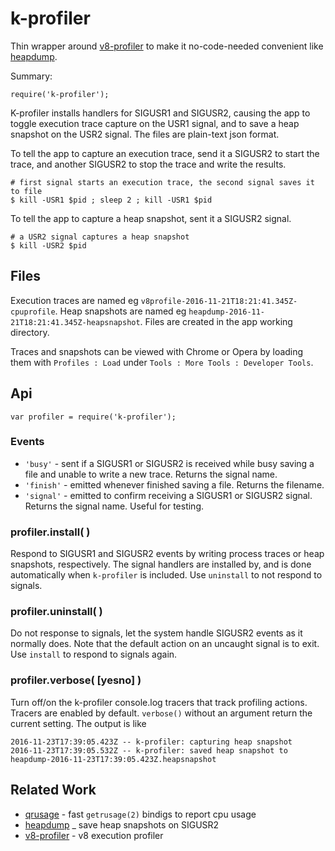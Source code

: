 k-profiler
==========

Thin wrapper around [v8-profiler](https://npmjs.org/package/v8-profiler) to make it
no-code-needed convenient like [heapdump](https://npmjs.org/package/heapdump).

Summary:

    require('k-profiler');

K-profiler installs handlers for SIGUSR1 and SIGUSR2, causing the app to toggle
execution trace capture on the USR1 signal, and to save a heap snapshot on the USR2
signal.  The files are plain-text json format.

To tell the app to capture an execution trace, send it a SIGUSR2 to start the
trace, and another SIGUSR2 to stop the trace and write the results.

    # first signal starts an execution trace, the second signal saves it to file
    $ kill -USR1 $pid ; sleep 2 ; kill -USR1 $pid

To tell the app to capture a heap snapshot, sent it a SIGUSR2 signal.

    # a USR2 signal captures a heap snapshot
    $ kill -USR2 $pid


Files
-----

Execution traces are named eg `v8profile-2016-11-21T18:21:41.345Z-cpuprofile`.
Heap snapshots are named eg `heapdump-2016-11-21T18:21:41.345Z-heapsnapshot`.
Files are created in the app working directory.

Traces and snapshots can be viewed with Chrome or Opera by loading them with
`Profiles : Load` under `Tools : More Tools : Developer Tools`.


Api
---

    var profiler = require('k-profiler');

### Events

- `'busy'` - sent if a SIGUSR1 or SIGUSR2 is received while busy saving a file
  and unable to write a new trace.  Returns the signal name.
- `'finish'` - emitted whenever finished saving a file. Returns the filename.
- `'signal'` - emitted to confirm receiving a SIGUSR1 or SIGUSR2 signal.
  Returns the signal name.  Useful for testing.

### profiler.install( )

Respond to SIGUSR1 and SIGUSR2 events by writing process traces or heap snapshots,
respectively.  The signal handlers are installed by, and is done automatically when
`k-profiler` is included.  Use `uninstall` to not respond to signals.

### profiler.uninstall( )

Do not response to signals, let the system handle SIGUSR2 events as it normally
does.  Note that the default action on an uncaught signal is to exit.  Use `install`
to respond to signals again.

### profiler.verbose( [yesno] )

Turn off/on the k-profiler console.log tracers that track profiling actions.
Tracers are enabled by default.  `verbose()` without an argument return the current
setting.  The output is like

    2016-11-23T17:39:05.423Z -- k-profiler: capturing heap snapshot
    2016-11-23T17:39:05.532Z -- k-profiler: saved heap snapshot to heapdump-2016-11-23T17:39:05.423Z.heapsnapshot


Related Work
------------

- [qrusage](https://npmjs.org/package/qrusage) - fast `getrusage(2)` bindigs to report cpu usage
- [heapdump](https://npmjs.org/package/heapdump) _ save heap snapshots on SIGUSR2
- [v8-profiler](https://npmjs.org/package/v8-profiler) - v8 execution profiler
